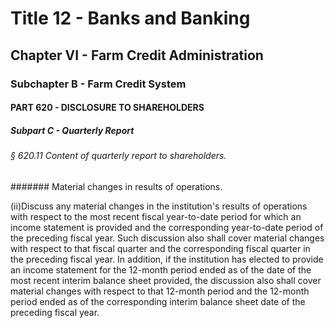 
# Title 12 - Banks and Banking
## Chapter VI - Farm Credit Administration
### Subchapter B - Farm Credit System
#### PART 620 - DISCLOSURE TO SHAREHOLDERS
##### Subpart C - Quarterly Report
###### § 620.11 Content of quarterly report to shareholders.
####### Material changes in results of operations.

(ii)Discuss any material changes in the institution's results of operations with respect to the most recent fiscal year-to-date period for which an income statement is provided and the corresponding year-to-date period of the preceding fiscal year. Such discussion also shall cover material changes with respect to that fiscal quarter and the corresponding fiscal quarter in the preceding fiscal year. In addition, if the institution has elected to provide an income statement for the 12-month period ended as of the date of the most recent interim balance sheet provided, the discussion also shall cover material changes with respect to that 12-month period and the 12-month period ended as of the corresponding interim balance sheet date of the preceding fiscal year.
